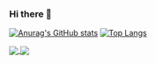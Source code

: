 ### Hi there 👋

[![Anurag's GitHub stats](https://github-readme-stats.vercel.app/api?username=salihozyurt&show_icons=true&theme=merko)](https://github.com/anuraghazra/github-readme-stats)
[![Top Langs](https://github-readme-stats.vercel.app/api/top-langs/?username=salihozyurt&theme=merko)](https://github.com/anuraghazra/github-readme-stats)

<a href="https://github-readme-stats.vercel.app/api/pin/?username=salihozyurt&repo=github-readme-stats">
  <img align="center" src="https://github-readme-stats.vercel.app/api/pin/?username=salihozyurt&repo=github-readme-stats" />
</a>

<a href="https://github-readme-stats.vercel.app/api/pin/?username=salihozyurt&repo=convoychat">
  <img align="center" src="https://github-readme-stats.vercel.app/api/pin/?username=salihozyurt&repo=convoychat" />
</a>

<!--
**salihozyurt/salihozyurt** is a ✨ _special_ ✨ repository because its `README.md` (this file) appears on your GitHub profile.

Here are some ideas to get you started:

- 🔭 I’m currently working on ...
- 🌱 I’m currently learning ...
- 👯 I’m looking to collaborate on ...
- 🤔 I’m looking for help with ...
- 💬 Ask me about ...
- 📫 How to reach me: ...
- 😄 Pronouns: ...
- ⚡ Fun fact: ...
-->
